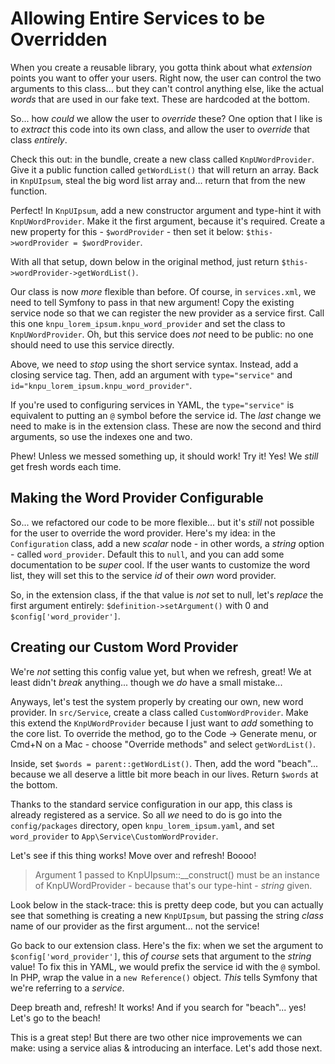 # Allowing Entire Services to be Overridden

When you create a reusable library, you gotta think about what *extension* points
you want to offer your users. Right now, the user can control the two arguments to
this  class... but they can't control anything else, like the actual *words* that
are used in our fake text. These are hardcoded at the bottom.

So... how *could* we allow the user to *override* these? One option that I like is
to *extract* this code into its own class, and allow the user to *override* that
class *entirely*.

Check this out: in the bundle, create a new class called `KnpUWordProvider`.
Give it a public function called `getWordList()` that will return an array. Back
in `KnpUIpsum`, steal the big word list array and... return that from the new
function.

Perfect! In `KnpUIpsum`, add a new constructor argument and type-hint it with
`KnpUWordProvider`. Make it the first argument, because it's required. Create a new
property for this - `$wordProvider` - then set it below:
`$this->wordProvider = $wordProvider`.

With all that setup, down below in the original method, just return
`$this->wordProvider->getWordList()`.

Our class is now *more* flexible than before. Of course, in `services.xml`, we
need to tell Symfony to pass in that new argument! Copy the existing service
node so that we can register the new provider as a service first. Call this one
`knpu_lorem_ipsum.knpu_word_provider` and set the class to `KnpUWordProvider`.
Oh, but this service does *not* need to be public: no one should need to use this
service directly.

Above, we need to *stop* using the short service syntax. Instead, add a closing
service tag. Then, add an argument with `type="service"` and
`id="knpu_lorem_ipsum.knpu_word_provider"`.

If you're used to configuring services in YAML, the `type="service"` is equivalent
to putting an `@` symbol before the service id. The *last* change we need to make
is in the extension class. These are now the second and third arguments, so use
the indexes one and two.

Phew! Unless we messed something up, it should work! Try it! Yes! We *still*
get fresh words each time.

## Making the Word Provider Configurable

So... we refactored our code to be more flexible... but it's *still* not possible
for the user to override the word provider. Here's my idea: in the `Configuration`
class, add a new *scalar* node - in other words, a *string* option - called `word_provider`.
Default this to `null`, and you can add some documentation to be *super* cool.
If the user wants to customize the word list, they will set this to the service
*id* of their *own* word provider.

So, in the extension class, if the that value is *not* set to null, let's *replace*
the first argument entirely: `$definition->setArgument()` with 0 and
`$config['word_provider']`.

## Creating our Custom Word Provider

We're *not* setting this config value yet, but when we refresh, great! We at least
didn't *break* anything... though we *do* have a small mistake...

Anyways, let's test the system properly by creating our own, new word provider.
In `src/Service`, create a class called `CustomWordProvider`. Make this extend
the `KnpUWordProvider` because I just want to *add* something to the core list.
To override the method, go to the Code -> Generate menu, or Cmd+N on a Mac - choose
"Override methods" and select `getWordList()`.

Inside, set `$words = parent::getWordList()`. Then, add the word "beach"... because
we all deserve a little bit more beach in our lives. Return `$words` at the bottom.

Thanks to the standard service configuration in our app, this class is already
registered as a service. So all *we* need to do is go into the `config/packages`
directory, open `knpu_lorem_ipsum.yaml`, and set `word_provider` to
`App\Service\CustomWordProvider`.

Let's see if this thing works! Move over and refresh! Boooo!

> Argument 1 passed to KnpUIpsum::__construct() must be an instance of
> KnpUWordProvider - because that's our type-hint - *string* given.

Look below in the stack-trace: this is pretty deep code, but you can actually
see that something is creating a new `KnpUIpsum`, but passing the string *class*
name of our provider as the first argument... not the service!

Go back to our extension class. Here's the fix: when we set the argument to
`$config['word_provider']`, this *of course* sets that argument to the *string*
value! To fix this in YAML, we would prefix the service id with the `@` symbol.
In PHP, wrap the value in a `new Reference()` object. *This* tells Symfony that
we're referring to a *service*.

Deep breath and, refresh! It works! And if you search for "beach"... yes!
Let's go to the beach!

This is a great step! But there are two other nice improvements we can make: using
a service alias & introducing an interface. Let's add those next.
